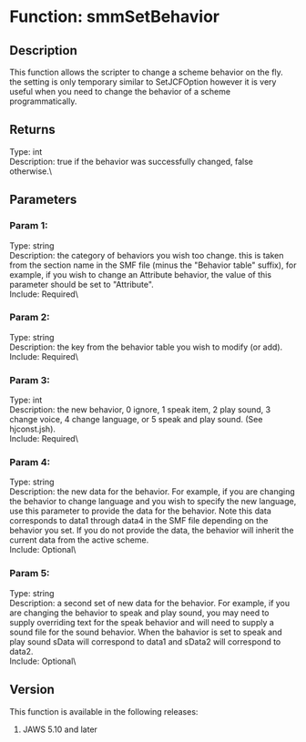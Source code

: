 # Function: smmSetBehavior

## Description

This function allows the scripter to change a scheme behavior on the
fly. the setting is only temporary similar to SetJCFOption however it is
very useful when you need to change the behavior of a scheme
programmatically.

## Returns

Type: int\
Description: true if the behavior was successfully changed, false
otherwise.\

## Parameters

### Param 1:

Type: string\
Description: the category of behaviors you wish too change. this is
taken from the section name in the SMF file (minus the \"Behavior
table\" suffix), for example, if you wish to change an Attribute
behavior, the value of this parameter should be set to \"Attribute\".\
Include: Required\

### Param 2:

Type: string\
Description: the key from the behavior table you wish to modify (or
add).\
Include: Required\

### Param 3:

Type: int\
Description: the new behavior, 0 ignore, 1 speak item, 2 play sound, 3
change voice, 4 change language, or 5 speak and play sound. (See
hjconst.jsh).\
Include: Required\

### Param 4:

Type: string\
Description: the new data for the behavior. For example, if you are
changing the behavior to change language and you wish to specify the new
language, use this parameter to provide the data for the behavior. Note
this data corresponds to data1 through data4 in the SMF file depending
on the behavior you set. If you do not provide the data, the behavior
will inherit the current data from the active scheme.\
Include: Optional\

### Param 5:

Type: string\
Description: a second set of new data for the behavior. For example, if
you are changing the behavior to speak and play sound, you may need to
supply overriding text for the speak behavior and will need to supply a
sound file for the sound behavior. When the bahavior is set to speak and
play sound sData will correspond to data1 and sData2 will correspond to
data2.\
Include: Optional\

## Version

This function is available in the following releases:

1.  JAWS 5.10 and later
